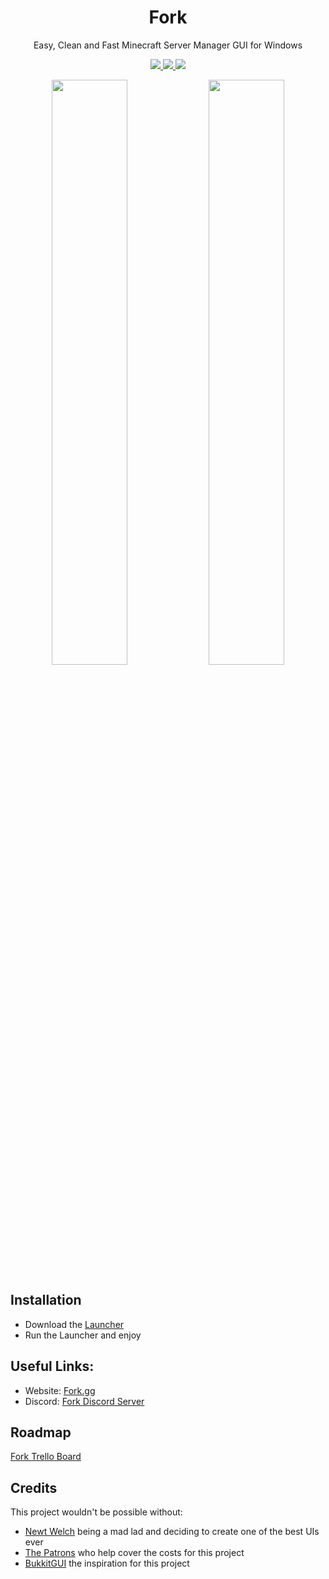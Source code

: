 <h1 align="center">
  Fork
</h1>
<p align="center">  
  Easy, Clean and Fast Minecraft Server Manager GUI for Windows
</p>
<p align="center">
  <a href="https://discord.gg/dbqH6x8">
    <img src="https://img.shields.io/discord/633632434336038912?color=brightgreen&logo=discord">
  </a>
  <a href="https://github.com/ChristianKern97/Fork/releases">
    <img src="https://img.shields.io/github/v/release/ChristianKern97/Fork?color=brightgreen&include_prereleases">
  </a>
  <a href="https://github.com/ChristianKern97/Fork/blob/master/LICENSE">
    <img src="https://img.shields.io/github/license/ChristianKern97/Fork?color=brightgreen">
  </a>
</p>
  
<p align="center">
  <img src="https://www.fork.gg/screenshots/fork_screenshot1.png" width="49%" />
  <img src="https://www.fork.gg/screenshots/fork_screenshot2.png" width="49%" />
</p>
  



## Installation
- Download the [Launcher](https://www.Fork.gg/downloads/launcher/ForkLauncher.exe) 
- Run the Launcher and enjoy

## Useful Links:
- Website: [Fork.gg](https://www.Fork.gg)
- Discord: [Fork Discord Server](https://discord.gg/dbqH6x8)

## Roadmap
[Fork Trello Board](https://trello.com/b/uCtDgilW/Fork)

## Credits
This project wouldn't be possible without:
- [Newt Welch](https://www.reddit.com/user/Newt_Welch/) being a mad lad and deciding to create one of the best UIs ever
- [The Patrons](https://www.patreon.com/forkgg) who help cover the costs for this project
- [BukkitGUI](https://github.com/Bertware/bukkitgui2) the inspiration for this project